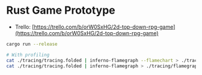# Rust Game Prototype

- Trello: [https://trello.com/b/orW0SxHG/2d-top-down-rpg-game](https://trello.com/b/orW0SxHG/2d-top-down-rpg-game)

```bash
cargo run --release

# With profiling
cat ./tracing/tracing.folded | inferno-flamegraph --flamechart > ./tracing/flamechart.svg
cat ./tracing/tracing.folded | inferno-flamegraph > ./tracing/flamegraph.svg
```